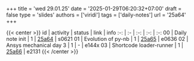 +++
title = 'wed 29.01.25'
date = '2025-01-29T06:20:32+07:00'
draft = false
type = 'slides'
authors = ['viridi']
tags = ['daily-notes']
url = '25a64'
+++

{{< center >}}
id | activity | status | link | info
:-: | :- | :-: | :-: | :-:
00 | Daily note init         | 1 | [25a64](/rusn/25a64) | s0621
01 | Evolution of py-nb      | 1 | [25a65](/rusn/25a65) | e0636
02 | Ansys mechanical day 3  | 1 | - | e144x
03 | Shortcode loader-runner | 1 | [25a66](/rusn/25a66) | e2131
{{< /center >}}
